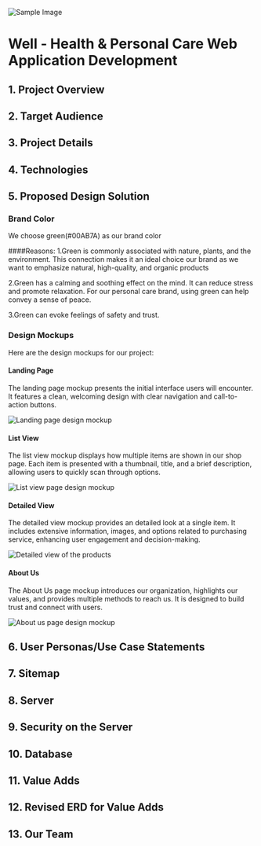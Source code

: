 ![Sample Image](./images/head.png)

# Well - Health & Personal Care Web Application Development

## 1. Project Overview

## 2. Target Audience

## 3. Project Details

## 4. Technologies

## 5. Proposed Design Solution

### Brand Color

We choose green(#00AB7A) as our brand color

####Reasons:
1.Green is commonly associated with nature, plants, and the environment. This connection makes it an ideal choice our brand as we want to emphasize natural, high-quality, and organic products

2.Green has a calming and soothing effect on the mind. It can reduce stress and promote relaxation. For our personal care brand, using green can help convey a sense of peace.

3.Green can evoke feelings of safety and trust.

### Design Mockups

Here are the design mockups for our project:

#### Landing Page

The landing page mockup presents the initial interface users will encounter. It features a clean, welcoming design with clear navigation and call-to-action buttons.

![Landing page design mockup](../design-mockup/Landing_page.jpg)

#### List View

The list view mockup displays how multiple items are shown in our shop page. Each item is presented with a thumbnail, title, and a brief description, allowing users to quickly scan through options.

![List view page design mockup](../design-mockup/List_view.jpg)

#### Detailed View

The detailed view mockup provides an detailed look at a single item. It includes extensive information, images, and options related to purchasing service, enhancing user engagement and decision-making.

![Detailed view of the products](../design-mockup/Detail.jpg)

#### About Us

The About Us page mockup introduces our organization, highlights our values, and provides multiple methods to reach us. It is designed to build trust and connect with users.

![About us page design mockup](../design-mockup/About_us.jpg)

## 6. User Personas/Use Case Statements

## 7. Sitemap

## 8. Server

## 9. Security on the Server

## 10. Database

## 11. Value Adds

## 12. Revised ERD for Value Adds

## 13. Our Team
